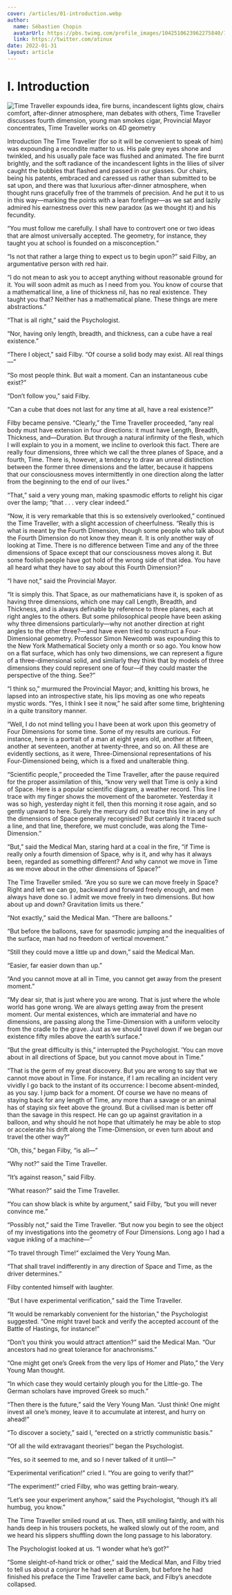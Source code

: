```yaml
---
cover: /articles/01-introduction.webp
author:
  name: Sébastien Chopin
  avatarUrl: https://pbs.twimg.com/profile_images/1042510623962275840/1Iw_Mvud_400x400.jpg
  link: https://twitter.com/atinux
date: 2022-01-31
layout: article
---
```


# I. Introduction

  ![Time Traveller expounds idea, fire burns, incandescent lights glow, chairs comfort, after-dinner atmosphere, man debates with others, Time Traveller discusses fourth dimension, young man smokes cigar, Provincial Mayor concentrates, Time Traveller works on 4D geometry](/articles/01-introduction.webp)


Introduction
The Time Traveller (for so it will be convenient to speak of him) was expounding a recondite matter to us. His pale grey eyes shone and twinkled, and his usually pale face was flushed and animated. The fire burnt brightly, and the soft radiance of the incandescent lights in the lilies of silver caught the bubbles that flashed and passed in our glasses. Our chairs, being his patents, embraced and caressed us rather than submitted to be sat upon, and there was that luxurious after-dinner atmosphere, when thought runs gracefully free of the trammels of precision. And he put it to us in this way—marking the points with a lean forefinger—as we sat and lazily admired his earnestness over this new paradox (as we thought it) and his fecundity.

“You must follow me carefully. I shall have to controvert one or two ideas that are almost universally accepted. The geometry, for instance, they taught you at school is founded on a misconception.”

“Is not that rather a large thing to expect us to begin upon?” said Filby, an argumentative person with red hair.

“I do not mean to ask you to accept anything without reasonable ground for it. You will soon admit as much as I need from you. You know of course that a mathematical line, a line of thickness nil, has no real existence. They taught you that? Neither has a mathematical plane. These things are mere abstractions.”

“That is all right,” said the Psychologist.

“Nor, having only length, breadth, and thickness, can a cube have a real existence.”

“There I object,” said Filby. “Of course a solid body may exist. All real things—”

“So most people think. But wait a moment. Can an instantaneous cube exist?”

“Don’t follow you,” said Filby.

“Can a cube that does not last for any time at all, have a real existence?”

Filby became pensive. “Clearly,” the Time Traveller proceeded, “any real body must have extension in four directions: it must have Length, Breadth, Thickness, and—Duration. But through a natural infirmity of the flesh, which I will explain to you in a moment, we incline to overlook this fact. There are really four dimensions, three which we call the three planes of Space, and a fourth, Time. There is, however, a tendency to draw an unreal distinction between the former three dimensions and the latter, because it happens that our consciousness moves intermittently in one direction along the latter from the beginning to the end of our lives.”

“That,” said a very young man, making spasmodic efforts to relight his cigar over the lamp; “that . . . very clear indeed.”

“Now, it is very remarkable that this is so extensively overlooked,” continued the Time Traveller, with a slight accession of cheerfulness. “Really this is what is meant by the Fourth Dimension, though some people who talk about the Fourth Dimension do not know they mean it. It is only another way of looking at Time. There is no difference between Time and any of the three dimensions of Space except that our consciousness moves along it. But some foolish people have got hold of the wrong side of that idea. You have all heard what they have to say about this Fourth Dimension?”

“I have not,” said the Provincial Mayor.

“It is simply this. That Space, as our mathematicians have it, is spoken of as having three dimensions, which one may call Length, Breadth, and Thickness, and is always definable by reference to three planes, each at right angles to the others. But some philosophical people have been asking why three dimensions particularly—why not another direction at right angles to the other three?—and have even tried to construct a Four-Dimensional geometry. Professor Simon Newcomb was expounding this to the New York Mathematical Society only a month or so ago. You know how on a flat surface, which has only two dimensions, we can represent a figure of a three-dimensional solid, and similarly they think that by models of three dimensions they could represent one of four—if they could master the perspective of the thing. See?”

“I think so,” murmured the Provincial Mayor; and, knitting his brows, he lapsed into an introspective state, his lips moving as one who repeats mystic words. “Yes, I think I see it now,” he said after some time, brightening in a quite transitory manner.

“Well, I do not mind telling you I have been at work upon this geometry of Four Dimensions for some time. Some of my results are curious. For instance, here is a portrait of a man at eight years old, another at fifteen, another at seventeen, another at twenty-three, and so on. All these are evidently sections, as it were, Three-Dimensional representations of his Four-Dimensioned being, which is a fixed and unalterable thing.

“Scientific people,” proceeded the Time Traveller, after the pause required for the proper assimilation of this, “know very well that Time is only a kind of Space. Here is a popular scientific diagram, a weather record. This line I trace with my finger shows the movement of the barometer. Yesterday it was so high, yesterday night it fell, then this morning it rose again, and so gently upward to here. Surely the mercury did not trace this line in any of the dimensions of Space generally recognised? But certainly it traced such a line, and that line, therefore, we must conclude, was along the Time-Dimension.”

“But,” said the Medical Man, staring hard at a coal in the fire, “if Time is really only a fourth dimension of Space, why is it, and why has it always been, regarded as something different? And why cannot we move in Time as we move about in the other dimensions of Space?”

The Time Traveller smiled. “Are you so sure we can move freely in Space? Right and left we can go, backward and forward freely enough, and men always have done so. I admit we move freely in two dimensions. But how about up and down? Gravitation limits us there.”

“Not exactly,” said the Medical Man. “There are balloons.”

“But before the balloons, save for spasmodic jumping and the inequalities of the surface, man had no freedom of vertical movement.”

“Still they could move a little up and down,” said the Medical Man.

“Easier, far easier down than up.”

“And you cannot move at all in Time, you cannot get away from the present moment.”

“My dear sir, that is just where you are wrong. That is just where the whole world has gone wrong. We are always getting away from the present moment. Our mental existences, which are immaterial and have no dimensions, are passing along the Time-Dimension with a uniform velocity from the cradle to the grave. Just as we should travel down if we began our existence fifty miles above the earth’s surface.”

“But the great difficulty is this,” interrupted the Psychologist. ’You can move about in all directions of Space, but you cannot move about in Time.”

“That is the germ of my great discovery. But you are wrong to say that we cannot move about in Time. For instance, if I am recalling an incident very vividly I go back to the instant of its occurrence: I become absent-minded, as you say. I jump back for a moment. Of course we have no means of staying back for any length of Time, any more than a savage or an animal has of staying six feet above the ground. But a civilised man is better off than the savage in this respect. He can go up against gravitation in a balloon, and why should he not hope that ultimately he may be able to stop or accelerate his drift along the Time-Dimension, or even turn about and travel the other way?”

“Oh, this,” began Filby, “is all—”

“Why not?” said the Time Traveller.

“It’s against reason,” said Filby.

“What reason?” said the Time Traveller.

“You can show black is white by argument,” said Filby, “but you will never convince me.”

“Possibly not,” said the Time Traveller. “But now you begin to see the object of my investigations into the geometry of Four Dimensions. Long ago I had a vague inkling of a machine—”

“To travel through Time!” exclaimed the Very Young Man.

“That shall travel indifferently in any direction of Space and Time, as the driver determines.”

Filby contented himself with laughter.

“But I have experimental verification,” said the Time Traveller.

“It would be remarkably convenient for the historian,” the Psychologist suggested. “One might travel back and verify the accepted account of the Battle of Hastings, for instance!”

“Don’t you think you would attract attention?” said the Medical Man. “Our ancestors had no great tolerance for anachronisms.”

“One might get one’s Greek from the very lips of Homer and Plato,” the Very Young Man thought.

“In which case they would certainly plough you for the Little-go. The German scholars have improved Greek so much.”

“Then there is the future,” said the Very Young Man. “Just think! One might invest all one’s money, leave it to accumulate at interest, and hurry on ahead!”

“To discover a society,” said I, “erected on a strictly communistic basis.”

“Of all the wild extravagant theories!” began the Psychologist.

“Yes, so it seemed to me, and so I never talked of it until—”

“Experimental verification!” cried I. “You are going to verify that?”

“The experiment!” cried Filby, who was getting brain-weary.

“Let’s see your experiment anyhow,” said the Psychologist, “though it’s all humbug, you know.”

The Time Traveller smiled round at us. Then, still smiling faintly, and with his hands deep in his trousers pockets, he walked slowly out of the room, and we heard his slippers shuffling down the long passage to his laboratory.

The Psychologist looked at us. “I wonder what he’s got?”

“Some sleight-of-hand trick or other,” said the Medical Man, and Filby tried to tell us about a conjuror he had seen at Burslem, but before he had finished his preface the Time Traveller came back, and Filby’s anecdote collapsed.

